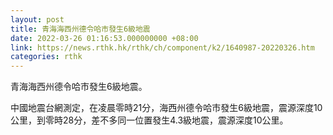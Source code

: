 ```yaml
---
layout: post
title: 青海海西州德令哈市發生6級地震
date: 2022-03-26 01:16:53.000000000 +08:00
link: https://news.rthk.hk/rthk/ch/component/k2/1640987-20220326.htm
categories: rthk
---
```


青海海西州德令哈市發生6級地震。

中國地震台網測定，在凌晨零時21分，海西州德令哈市發生6級地震，震源深度10公里，到零時28分，差不多同一位置發生4.3級地震，震源深度10公里。
